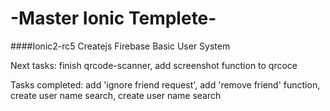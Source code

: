 # -Master Ionic Templete-
####Ionic2-rc5
Createjs
Firebase
Basic User System

Next tasks: finish qrcode-scanner, add screenshot function to qrcoce

Tasks completed: add 'ignore friend request', add 'remove friend' function, create user name search, create user name search
